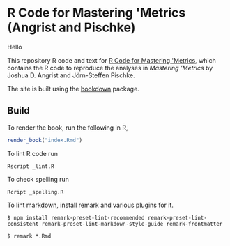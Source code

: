 # R Code for Mastering 'Metrics (Angrist and Pischke)

Hello

This repository R code and text for [R Code for Mastering 'Metrics](https://jrnold.github.io/masteringmetrics/), which contains the R code to reproduce the analyses in *Mastering 'Metrics* by Joshua D. Angrist and Jörn-Steffen Pischke.


The site is built using the [bookdown](https://bookdown.org/yihui/bookdown/) package.

## Build

To render the book, run the following in R,
``` r
render_book("index.Rmd")
```

To lint R code run
``` console
Rscript _lint.R
```

To check spelling run
``` console
Rcript _spelling.R
```

To lint markdown, install remark and various plugins for it.
``` console
$ npm install remark-preset-lint-recommended remark-preset-lint-consistent remark-preset-lint-markdown-style-guide remark-frontmatter
```
``` console
$ remark *.Rmd
```
